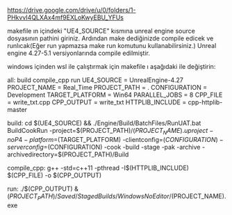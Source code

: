 https://drive.google.com/drive/u/0/folders/1-PHkvvI4QLXAx4mf9EXLoKwyEBU_YFUs

makefile ın içindeki "UE4_SOURCE" kısmına unreal engine source dosyasının pathini giriniz. Ardından make dediğinizde compile edicek ve runlıcak(Eğer run yapmazsa make run komutunu kullanabilirsiniz.)
Unreal engine 4.27-5.1 versiyonlarında compile edilmiştir.

windows içinden wsl ile çalıştırmak için makefile ı aşağıdaki ile değiştirin:

all: build compile_cpp run
UE4_SOURCE = UnrealEngine-4.27
PROJECT_NAME = Real_Time
PROJECT_PATH = .
CONFIGURATION = Development
TARGET_PLATFORM = Win64
PARALLEL_JOBS = 8
CPP_FILE = write_txt.cpp
CPP_OUTPUT = write_txt
HTTPLIB_INCLUDE = cpp-httplib-master

build:
	cd $(UE4_SOURCE) && ./Engine/Build/BatchFiles/RunUAT.bat BuildCookRun -project=$(PROJECT_PATH)/$(PROJECT_NAME).uproject -noP4 -platform=$(TARGET_PLATFORM) -clientconfig=$(CONFIGURATION) -serverconfig=$(CONFIGURATION) -cook -build -stage -pak -archive -archivedirectory=$(PROJECT_PATH)/Build

compile_cpp:
	g++ -std=c++11 -pthread -I$(HTTPLIB_INCLUDE) $(CPP_FILE) -o $(CPP_OUTPUT)

run:
	./$(CPP_OUTPUT) & $(PROJECT_PATH)/Saved/StagedBuilds/WindowsNoEditor/$(PROJECT_NAME).exe

